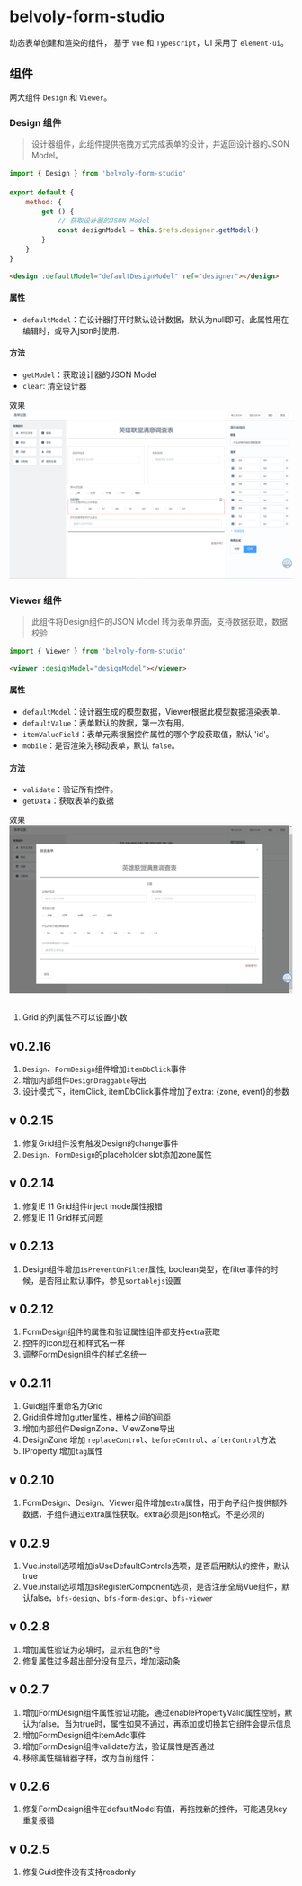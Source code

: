 # belvoly-form-studio

动态表单创建和渲染的组件， 基于 `Vue` 和 `Typescript`，UI 采用了 `element-ui`。

## 组件
两大组件 `Design` 和 `Viewer`。

### Design 组件
> 设计器组件，此组件提供拖拽方式完成表单的设计，并返回设计器的JSON Model。

```javascript
import { Design } from 'belvoly-form-studio'

export default {
    method: {
        get () {
            // 获取设计器的JSON Model
            const designModel = this.$refs.designer.getModel()
        }
    }
}
```
```html
<design :defaultModel="defaultDesignModel" ref="designer"></design>
```
#### 属性
- `defaultModel`：在设计器打开时默认设计数据，默认为null即可。此属性用在编辑时，或导入json时使用.
#### 方法  
- `getModel`：获取设计器的JSON Model
- `clear`: 清空设计器


效果
![design](./doc/img/design.png)

### Viewer 组件
> 此组件将Design组件的JSON Model 转为表单界面，支持数据获取，数据校验

```javascript
import { Viewer } from 'belvoly-form-studio'
```
```html
<viewer :designModel="designModel"></viewer>
```
#### 属性
- `defaultModel`：设计器生成的模型数据，Viewer根据此模型数据渲染表单.
- `defaultValue`：表单默认的数据，第一次有用。
- `itemValueField`：表单元素根据控件属性的哪个字段获取值，默认 'id'。
- `mobile`：是否渲染为移动表单，默认 `false`。
#### 方法
- `validate`：验证所有控件。
- `getData`：获取表单的数据

效果
![img](./doc/img/formviewer.png)

## 
1. Grid 的列属性不可以设置小数

## v0.2.16
1. `Design`、`FormDesign`组件增加`itemDbClick`事件
2. 增加内部组件`DesignDraggable`导出
3. 设计模式下，itemClick, itemDbClick事件增加了extra: {zone, event}的参数

## v 0.2.15
1. 修复Grid组件没有触发Design的change事件
2. `Design`、`FormDesign`的placeholder slot添加zone属性

## v 0.2.14
1. 修复IE 11 Grid组件inject mode属性报错
2. 修复IE 11 Grid样式问题

## v 0.2.13
1. Design组件增加`isPreventOnFilter`属性, boolean类型，在filter事件的时候，是否阻止默认事件，参见`sortablejs`设置

## v 0.2.12
1. FormDesign组件的属性和验证属性组件都支持extra获取
2. 控件的icon现在和样式名一样
3. 调整FormDesign组件的样式名统一

## v 0.2.11
1. Guid组件重命名为Grid
2. Grid组件增加gutter属性，栅格之间的间距
3. 增加内部组件DesignZone、ViewZone导出
4. DesignZone 增加 `replaceControl`、`beforeControl`、`afterControl`方法
5. IProperty 增加`tag`属性

## v 0.2.10
1. FormDesign、Design、Viewer组件增加extra属性，用于向子组件提供额外数据，子组件通过extra属性获取。extra必须是json格式。不是必须的

## v 0.2.9
1. Vue.install选项增加isUseDefaultControls选项，是否启用默认的控件，默认true
2. Vue.install选项增加isRegisterComponent选项，是否注册全局Vue组件，默认false，`bfs-design`、`bfs-form-design`、`bfs-viewer`

## v 0.2.8
1. 增加属性验证为必填时，显示红色的*号
2. 修复属性过多超出部分没有显示，增加滚动条

## v 0.2.7
1. 增加FormDesign组件属性验证功能，通过enablePropertyValid属性控制，默认为false。当为true时，属性如果不通过，再添加或切换其它组件会提示信息
2. 增加FormDesign组件itemAdd事件
3. 增加FormDesign组件validate方法，验证属性是否通过
4. 移除属性编辑器字样，改为当前组件：

## v 0.2.6
1. 修复FormDesign组件在defaultModel有值，再拖拽新的控件，可能遇见key重复报错

## v 0.2.5
1. 修复Guid控件没有支持readonly